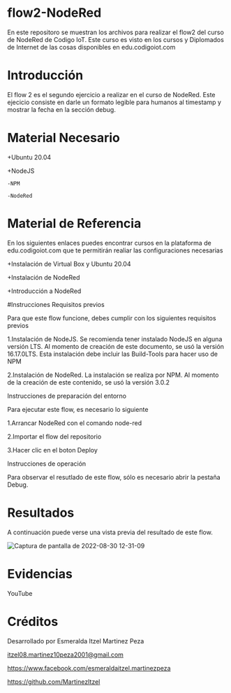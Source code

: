 # flow2-NodeRed
En este repositoro se muestran los archivos para realizar el flow2 del curso de NodeRed de Codigo IoT. Este curso es visto en los cursos y Diplomados de Internet de las cosas disponibles en edu.codigoiot.com

# Introducción
El flow 2 es el segundo ejercicio a realizar en el curso de NodeRed. Este ejecicio consiste en darle un formato legible para humanos al timestamp y mostrar la fecha en la sección debug.

# Material Necesario

  +Ubuntu 20.04
  
  +NodeJS
  
    -NPM
    
    -NodeRed

# Material de Referencia
En los siguientes enlaces puedes encontrar cursos en la plataforma de edu.codigoiot.com que te permitirán realiar las configuraciones necesarias

+Instalación de Virtual Box y Ubuntu 20.04

+Instalación de NodeRed

+Introducción a NodeRed

#Instrucciones
Requisitos previos

Para que este flow funcione, debes cumplir con los siguientes requisitos previos

1.Instalación de NodeJS. Se recomienda tener instalado NodeJS en alguna versión LTS. Al momento de creación de este documento, se usó la versión 16.17.0LTS. Esta instalación debe incluir las Build-Tools para hacer uso de NPM

2.Instalación de NodeRed. La instalación se realiza por NPM. Al momento de la creación de este contenido, se usó la versión 3.0.2

Instrucciones de preparación del entorno

Para ejecutar este flow, es necesario lo siguiente

1.Arrancar NodeRed con el comando node-red

2.Importar el flow del repositorio

3.Hacer clic en el boton Deploy

Instrucciones de operación

Para observar el resutlado de este flow, sólo es necesario abrir la pestaña Debug.

# Resultados
A continuación puede verse una vista previa del resultado de este flow.

![Captura de pantalla de 2022-08-30 12-31-09](https://user-images.githubusercontent.com/111372195/187504672-faedf7cb-5722-4e6f-9b03-316e65245923.png)

# Evidencias
YouTube

# Créditos
Desarrollado por Esmeralda Itzel Martinez Peza

itzel08.martinez10peza2001@gmail.com

https://www.facebook.com/esmeraldaitzel.martinezpeza

https://github.com/MartinezItzel
